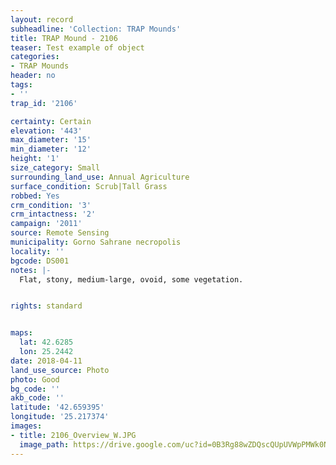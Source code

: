 ```yaml
---
layout: record
subheadline: 'Collection: TRAP Mounds'
title: TRAP Mound - 2106
teaser: Test example of object
categories:
- TRAP Mounds
header: no
tags:
- ''
trap_id: '2106'

certainty: Certain
elevation: '443'
max_diameter: '15'
min_diameter: '12'
height: '1'
size_category: Small
surrounding_land_use: Annual Agriculture
surface_condition: Scrub|Tall Grass
robbed: Yes
crm_condition: '3'
crm_intactness: '2'
campaign: '2011'
source: Remote Sensing
municipality: Gorno Sahrane necropolis
locality: ''
bgcode: DS001
notes: |-
  Flat, stony, medium-large, ovoid, some vegetation.


rights: standard


maps:
  lat: 42.6285
  lon: 25.2442
date: 2018-04-11
land_use_source: Photo
photo: Good
bg_code: ''
akb_code: ''
latitude: '42.659395'
longitude: '25.217374'
images:
- title: 2106_Overview_W.JPG
  image_path: https://drive.google.com/uc?id=0B3Rg88wZDQscQUpUVWpPMWk0N3M
---
```

